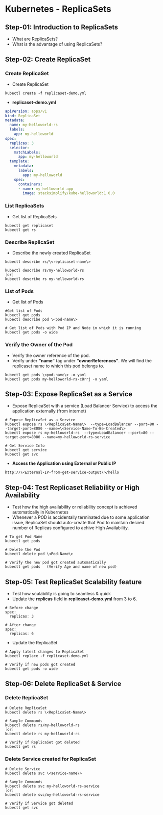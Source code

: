 # Kubernetes - ReplicaSets

## Step-01: Introduction to ReplicaSets
- What are ReplicaSets?
- What is the advantage of using ReplicaSets?

## Step-02: Create ReplicaSet

### Create ReplicaSet
- Create ReplicaSet
```
kubectl create -f replicaset-demo.yml
```
- **replicaset-demo.yml**
```yml
apiVersion: apps/v1
kind: ReplicaSet
metadata:
  name: my-helloworld-rs
  labels:
    app: my-helloworld
spec:
  replicas: 3
  selector:
    matchLabels:
      app: my-helloworld
  template:
    metadata:
      labels:
        app: my-helloworld
    spec:
      containers:
      - name: my-helloworld-app
        image: stacksimplify/kube-helloworld:1.0.0
```

### List ReplicaSets
- Get list of ReplicaSets
```
kubectl get replicaset
kubectl get rs
```

### Describe ReplicaSet
- Describe the newly created ReplicaSet
```
kubectl describe rs/\<replicaset-name\>

kubectl describe rs/my-helloworld-rs
[or]
kubectl describe rs my-helloworld-rs
```

### List of Pods
- Get list of Pods
```
#Get list of Pods
kubectl get pods
kubectl describe pod \<pod-name\>

# Get list of Pods with Pod IP and Node in which it is running
kubectl get pods -o wide
```

### Verify the Owner of the Pod
- Verify the owner reference of the pod.
- Verify under **"name"** tag under **"ownerReferences"**. We will find the replicaset name to which this pod belongs to.
```
kubectl get pods \<pod-name\> -o yaml
kubectl get pods my-helloworld-rs-c8rrj -o yaml
```

## Step-03: Expose ReplicaSet as a Service
- Expose ReplicaSet with a service (Load Balancer Service) to access the application externally (from internet)
```
# Expose ReplicaSet as a Service
kubectl expose rs \<ReplicaSet-Name\>  --type=LoadBalancer --port=80 --target-port=8080 --name=\<Service-Name-To-Be-Created\>
kubectl expose rs my-helloworld-rs  --type=LoadBalancer --port=80 --target-port=8080 --name=my-helloworld-rs-service

# Get Service Info
kubectl get service
kubectl get svc

```
- **Access the Application using External or Public IP**
```
http://\<External-IP-from-get-service-output\>/hello
```

## Step-04: Test Replicaset Reliability or High Availability
- Test how the high availability or reliability concept is achieved automatically in Kubernetes
- Whenever a POD is accidentally terminated due to some application issue, ReplicaSet should auto-create that Pod to maintain desired number of Replicas configured to achive High Availability.
```
# To get Pod Name
kubectl get pods

# Delete the Pod
kubectl delete pod \<Pod-Name\>

# Verify the new pod got created automatically
kubectl get pods   (Verify Age and name of new pod)
```

## Step-05: Test ReplicaSet Scalability feature
- Test how scalability is going to seamless & quick
- Update the **replicas** field in **replicaset-demo.yml** from 3 to 6.
```
# Before change
spec:
  replicas: 3

# After change
spec:
  replicas: 6
```
- Update the ReplicaSet
```
# Apply latest changes to ReplicaSet
kubectl replace -f replicaset-demo.yml

# Verify if new pods got created
kubectl get pods -o wide
```

## Step-06: Delete ReplicaSet & Service
### Delete ReplicaSet
```
# Delete ReplicaSet
kubectl delete rs \<ReplicaSet-Name\>

# Sample Commands
kubectl delete rs/my-helloworld-rs
[or]
kubectl delete rs my-helloworld-rs

# Verify if ReplicaSet got deleted
kubectl get rs
```

### Delete Service created for ReplicaSet
```
# Delete Service
kubectl delete svc \<service-name\>

# Sample Commands
kubectl delete svc my-helloworld-rs-service
[or]
kubectl delete svc/my-helloworld-rs-service

# Verify if Service got deleted
kubectl get svc
```

